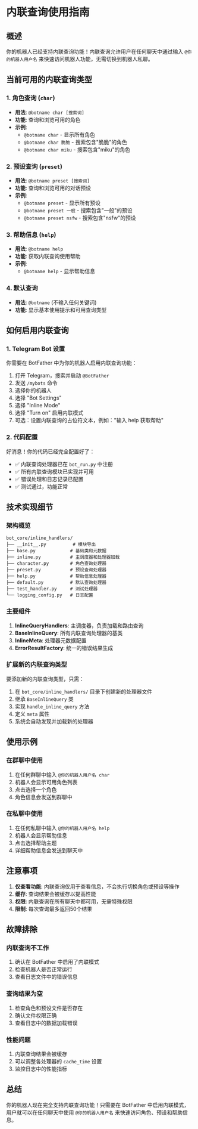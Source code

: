 # 内联查询使用指南

## 概述

你的机器人已经支持内联查询功能！内联查询允许用户在任何聊天中通过输入 `@你的机器人用户名` 来快速访问机器人功能，无需切换到机器人私聊。

## 当前可用的内联查询类型

### 1. 角色查询 (`char`)
- **用法**: `@botname char [搜索词]`
- **功能**: 查询和浏览可用的角色
- **示例**:
  - `@botname char` - 显示所有角色
  - `@botname char 脆脆` - 搜索包含"脆脆"的角色
  - `@botname char miku` - 搜索包含"miku"的角色

### 2. 预设查询 (`preset`)
- **用法**: `@botname preset [搜索词]`
- **功能**: 查询和浏览可用的对话预设
- **示例**:
  - `@botname preset` - 显示所有预设
  - `@botname preset 一般` - 搜索包含"一般"的预设
  - `@botname preset nsfw` - 搜索包含"nsfw"的预设

### 3. 帮助信息 (`help`)
- **用法**: `@botname help`
- **功能**: 获取内联查询使用帮助
- **示例**:
  - `@botname help` - 显示帮助信息

### 4. 默认查询
- **用法**: `@botname` (不输入任何关键词)
- **功能**: 显示基本使用提示和可用查询类型

## 如何启用内联查询

### 1. Telegram Bot 设置

你需要在 BotFather 中为你的机器人启用内联查询功能：

1. 打开 Telegram，搜索并启动 `@BotFather`
2. 发送 `/mybots` 命令
3. 选择你的机器人
4. 选择 "Bot Settings"
5. 选择 "Inline Mode"
6. 选择 "Turn on" 启用内联模式
7. 可选：设置内联查询的占位符文本，例如："输入 help 获取帮助"

### 2. 代码配置

好消息！你的代码已经完全配置好了：

- ✅ 内联查询处理器已在 `bot_run.py` 中注册
- ✅ 所有内联查询模块已实现并可用
- ✅ 错误处理和日志记录已配置
- ✅ 测试通过，功能正常

## 技术实现细节

### 架构概览

```
bot_core/inline_handlers/
├── __init__.py          # 模块导出
├── base.py             # 基础类和元数据
├── inline.py           # 主调度器和处理器加载
├── character.py        # 角色查询处理器
├── preset.py           # 预设查询处理器
├── help.py             # 帮助信息处理器
├── default.py          # 默认查询处理器
├── test_handler.py     # 测试处理器
└── logging_config.py   # 日志配置
```

### 主要组件

1. **InlineQueryHandlers**: 主调度器，负责加载和路由查询
2. **BaseInlineQuery**: 所有内联查询处理器的基类
3. **InlineMeta**: 处理器元数据配置
4. **ErrorResultFactory**: 统一的错误结果生成

### 扩展新的内联查询类型

要添加新的内联查询类型，只需：

1. 在 `bot_core/inline_handlers/` 目录下创建新的处理器文件
2. 继承 `BaseInlineQuery` 类
3. 实现 `handle_inline_query` 方法
4. 定义 `meta` 属性
5. 系统会自动发现并加载新的处理器

## 使用示例

### 在群聊中使用

1. 在任何群聊中输入 `@你的机器人用户名 char`
2. 机器人会显示可用角色列表
3. 点击选择一个角色
4. 角色信息会发送到群聊中

### 在私聊中使用

1. 在任何私聊中输入 `@你的机器人用户名 help`
2. 机器人会显示帮助信息
3. 点击选择帮助主题
4. 详细帮助信息会发送到聊天中

## 注意事项

1. **仅查看功能**: 内联查询仅用于查看信息，不会执行切换角色或预设等操作
2. **缓存**: 查询结果会被缓存以提高性能
3. **权限**: 内联查询在所有聊天中都可用，无需特殊权限
4. **限制**: 每次查询最多返回50个结果

## 故障排除

### 内联查询不工作

1. 确认在 BotFather 中启用了内联模式
2. 检查机器人是否正常运行
3. 查看日志文件中的错误信息

### 查询结果为空

1. 检查角色和预设文件是否存在
2. 确认文件权限正确
3. 查看日志中的数据加载错误

### 性能问题

1. 内联查询结果会被缓存
2. 可以调整各处理器的 `cache_time` 设置
3. 监控日志中的性能指标

## 总结

你的机器人现在完全支持内联查询功能！只需要在 BotFather 中启用内联模式，用户就可以在任何聊天中使用 `@你的机器人用户名` 来快速访问角色、预设和帮助信息。